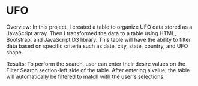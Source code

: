 # UFO

Overview:
In this project, I created a table to organize UFO data stored as a JavaScript array. Then I transformed the data to a table using HTML, Bootstrap, and JavaScript D3 library. This table will have the ability to filter data based on specific criteria such as date, city, state, country, and UFO shape.

Results:
To perform the search, user can enter their desire values on the Filter Search section-left side of the table. After entering a value, the table will automatically be filtered to match with the user's selections.
